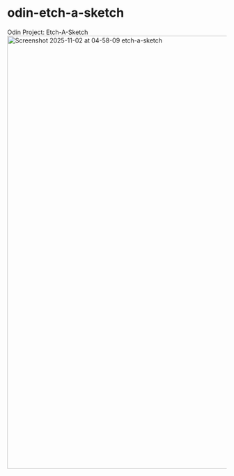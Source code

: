 # odin-etch-a-sketch
Odin Project: Etch-A-Sketch
<img width="1920" height="994" alt="Screenshot 2025-11-02 at 04-58-09 etch-a-sketch" src="https://github.com/user-attachments/assets/b6f80477-8ae0-41e4-b280-3ab12b4e0124" />
